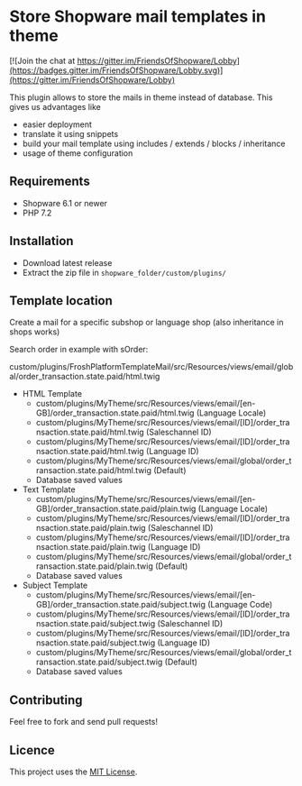 # Store Shopware mail templates in theme

[![Join the chat at https://gitter.im/FriendsOfShopware/Lobby](https://badges.gitter.im/FriendsOfShopware/Lobby.svg)](https://gitter.im/FriendsOfShopware/Lobby)

This plugin allows to store the mails in theme instead of database. This gives us advantages like

* easier deployment
* translate it using snippets
* build your mail template using includes / extends / blocks / inheritance
* usage of theme configuration


## Requirements

- Shopware 6.1 or newer
- PHP 7.2


## Installation

- Download latest release
- Extract the zip file in `shopware_folder/custom/plugins/`


## Template location

Create a mail for a specific subshop or language shop (also inheritance in shops works)

Search order in example with sOrder:

custom/plugins/FroshPlatformTemplateMail/src/Resources/views/email/global/order_transaction.state.paid/html.twig
* HTML Template
  * custom/plugins/MyTheme/src/Resources/views/email/[en-GB]/order_transaction.state.paid/html.twig (Language Locale)
  * custom/plugins/MyTheme/src/Resources/views/email/[ID]/order_transaction.state.paid/html.twig (Saleschannel ID)
  * custom/plugins/MyTheme/src/Resources/views/email/[ID]/order_transaction.state.paid/html.twig (Language ID)
  * custom/plugins/MyTheme/src/Resources/views/email/global/order_transaction.state.paid/html.twig (Default)
  * Database saved values
* Text Template
  * custom/plugins/MyTheme/src/Resources/views/email/[en-GB]/order_transaction.state.paid/plain.twig (Language Locale)
  * custom/plugins/MyTheme/src/Resources/views/email/[ID]/order_transaction.state.paid/plain.twig (Saleschannel ID)
  * custom/plugins/MyTheme/src/Resources/views/email/[ID]/order_transaction.state.paid/plain.twig (Language ID)
  * custom/plugins/MyTheme/src/Resources/views/email/global/order_transaction.state.paid/plain.twig (Default)
  * Database saved values
* Subject Template
  * custom/plugins/MyTheme/src/Resources/views/email/[en-GB]/order_transaction.state.paid/subject.twig (Language Code)
  * custom/plugins/MyTheme/src/Resources/views/email/[ID]/order_transaction.state.paid/subject.twig (Saleschannel ID)
  * custom/plugins/MyTheme/src/Resources/views/email/[ID]/order_transaction.state.paid/subject.twig (Language ID)
  * custom/plugins/MyTheme/src/Resources/views/email/global/order_transaction.state.paid/subject.twig (Default)
  * Database saved values


## Contributing

Feel free to fork and send pull requests!


## Licence

This project uses the [MIT License](LICENCE.md).
